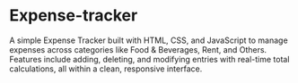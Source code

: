 # Expense-tracker
A simple Expense Tracker built with HTML, CSS, and JavaScript to manage expenses across categories like Food & Beverages, Rent, and Others. Features include adding, deleting, and modifying entries with real-time total calculations, all within a clean, responsive interface.
